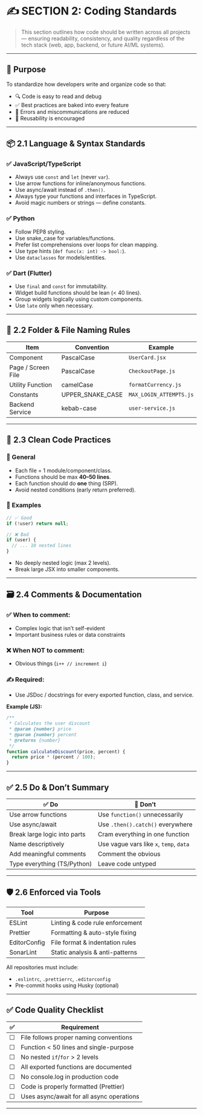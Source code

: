 # ✍️ SECTION 2: Coding Standards

> This section outlines how code should be written across all projects — ensuring readability, consistency, and quality regardless of the tech stack (web, app, backend, or future AI/ML systems).

---

## 🎯 Purpose
To standardize how developers write and organize code so that:
- 🔍 Code is easy to read and debug
- ✅ Best practices are baked into every feature
- 🚫 Errors and miscommunications are reduced
- 🔁 Reusability is encouraged

---

## 📦 2.1 Language & Syntax Standards

### ✅ JavaScript/TypeScript
- Always use `const` and `let` (never `var`).
- Use arrow functions for inline/anonymous functions.
- Use async/await instead of `.then()`.
- Always type your functions and interfaces in TypeScript.
- Avoid magic numbers or strings — define constants.

### ✅ Python
- Follow PEP8 styling.
- Use snake_case for variables/functions.
- Prefer list comprehensions over loops for clean mapping.
- Use type hints (`def func(x: int) -> bool:`).
- Use `dataclasses` for models/entities.

### ✅ Dart (Flutter)
- Use `final` and `const` for immutability.
- Widget build functions should be lean (< 40 lines).
- Group widgets logically using custom components.
- Use `late` only when necessary.

---

## 📁 2.2 Folder & File Naming Rules

| Item               | Convention       | Example                         |
|--------------------|------------------|----------------------------------|
| Component          | PascalCase       | `UserCard.jsx`                  |
| Page / Screen File | PascalCase       | `CheckoutPage.js`              |
| Utility Function   | camelCase        | `formatCurrency.js`            |
| Constants          | UPPER_SNAKE_CASE | `MAX_LOGIN_ATTEMPTS.js`        |
| Backend Service    | kebab-case       | `user-service.js`              |

---

## 🧠 2.3 Clean Code Practices

### 🔸 General
- Each file = 1 module/component/class.
- Functions should be max **40–50 lines**.
- Each function should do **one** thing (SRP).
- Avoid nested conditions (early return preferred).

### 🔸 Examples
```js
// ✅ Good
if (!user) return null;

// ❌ Bad
if (user) {
  // ... 10 nested lines
}
```

- No deeply nested logic (max 2 levels).
- Break large JSX into smaller components.

---

## 🗃 2.4 Comments & Documentation

### ✅ When to comment:
- Complex logic that isn’t self-evident
- Important business rules or data constraints

### ❌ When NOT to comment:
- Obvious things (`i++ // increment i`)

### ✍️ Required:
- Use JSDoc / docstrings for every exported function, class, and service.

**Example (JS):**
```js
/**
 * Calculates the user discount
 * @param {number} price
 * @param {number} percent
 * @returns {number}
 */
function calculateDiscount(price, percent) {
  return price * (percent / 100);
}
```

---

## ✅ 2.5 Do & Don’t Summary

| ✅ Do                           | 🚫 Don’t                            |
|-------------------------------|-------------------------------------|
| Use arrow functions           | Use `function()` unnecessarily       |
| Use async/await               | Use `.then().catch()` everywhere     |
| Break large logic into parts | Cram everything in one function      |
| Name descriptively            | Use vague vars like `x`, `temp`, `data` |
| Add meaningful comments       | Comment the obvious                 |
| Type everything (TS/Python)  | Leave code untyped                  |

---

## 🛡️ 2.6 Enforced via Tools

| Tool        | Purpose                        |
|-------------|---------------------------------|
| ESLint      | Linting & code rule enforcement |
| Prettier    | Formatting & auto-style fixing  |
| EditorConfig| File format & indentation rules |
| SonarLint   | Static analysis & anti-patterns |

All repositories must include:
- `.eslintrc`, `.prettierrc`, `.editorconfig`
- Pre-commit hooks using Husky (optional)

---

## ✅ Code Quality Checklist

| ✅ | Requirement                                 |
|----|---------------------------------------------|
| ☐  | File follows proper naming conventions      |
| ☐  | Function < 50 lines and single-purpose      |
| ☐  | No nested `if`/`for` > 2 levels             |
| ☐  | All exported functions are documented       |
| ☐  | No console.log in production code           |
| ☐  | Code is properly formatted (Prettier)       |
| ☐  | Uses async/await for all async operations   |

---

